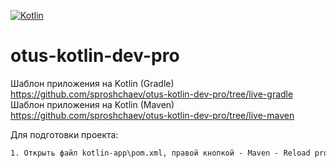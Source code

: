 [![Kotlin](https://img.shields.io/badge/Kotlin-FFFFFF??style=for-the-badge&logo=Kotlin)](https://kotlinlang.org/)
# otus-kotlin-dev-pro

Шаблон приложения на Kotlin (Gradle) https://github.com/sproshchaev/otus-kotlin-dev-pro/tree/live-gradle
Шаблон приложения на Kotlin (Maven)  https://github.com/sproshchaev/otus-kotlin-dev-pro/tree/live-maven

Для подготовки проекта:
```txt
1. Открыть файл kotlin-app\pom.xml, правой кнопкой - Maven - Reload project  
```